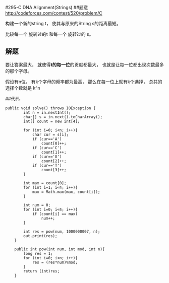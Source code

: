#295-C DNA Alignment(Strings)
##题意
http://codeforces.com/contest/520/problem/C

构建一个新的string t， 使其与原来的String s的距离最短。

比较每一个 旋转过的t 和每一个 旋转过的 s。

## 解题
要让答案最大， 就使得**t的每一位**的贡献都最大， 也就是让每一位都出现次数最多的那个字母。

假设有n位， 有k个字母的频率都为最高， 那么在每一位上就有k个选择， 总共的选择个数就是 k^n

##代码
```
public void solve() throws IOException {
        int n = in.nextInt();
        char[] s = in.next().toCharArray();
        int[] count = new int[4];

        for (int i=0; i<n; i++){
            char cur = s[i];
            if (cur=='A')
                count[0]++;
            if (cur=='C')
                count[1]++;
            if (cur=='G')
                count[2]++;
            if (cur=='T')
                count[3]++;
        }

        int max = count[0];
        for (int i=1; i<4; i++){
            max = Math.max(max, count[i]);
        }

        int num = 0;
        for (int i=0; i<4; i++){
            if (count[i] == max)
                num++;
        }

        int res = pow(num, 1000000007, n);
        out.print(res);
    }

    public int pow(int num, int mod, int n){
        long res = 1;
        for (int i=0; i<n; i++){
            res = (res*num)%mod;
        }
        return (int)res;
    }
```